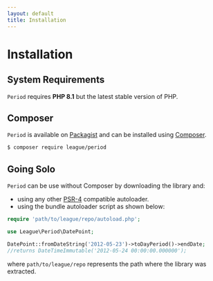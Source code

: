 ```yaml
---
layout: default
title: Installation
---
```


# Installation

## System Requirements

`Period` requires **PHP 8.1** but the latest stable version of PHP.

## Composer

`Period` is available on [Packagist](https://packagist.org/packages/league/period) and can be installed using [Composer](https://getcomposer.org/).

~~~bash
$ composer require league/period
~~~

## Going Solo

`Period` can be use without Composer by downloading the library and:

- using any other [PSR-4](http://www.php-fig.org/psr/psr-4/) compatible autoloader.
- using the bundle autoloader script as shown below:

~~~php
require 'path/to/league/repo/autoload.php';

use League\Period\DatePoint;

DatePoint::fromDateString('2012-05-23')->toDayPeriod()->endDate;
//returns DateTimeImmutable('2012-05-24 00:00:00.000000');
~~~

where `path/to/league/repo` represents the path where the library was extracted.
